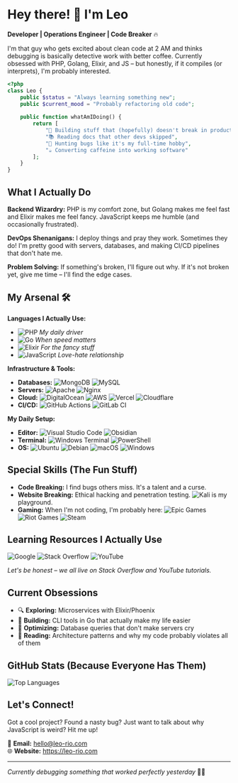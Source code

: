 # Hey there! 👋 I'm Leo

**Developer | Operations Engineer | Code Breaker** 🔥

I'm that guy who gets excited about clean code at 2 AM and thinks debugging is basically detective work with better coffee. Currently obsessed with PHP, Golang, Elixir, and JS – but honestly, if it compiles (or interprets), I'm probably interested.

```php
<?php
class Leo {
    public $status = "Always learning something new";
    public $current_mood = "Probably refactoring old code";
    
    public function whatAmIDoing() {
        return [
            "🔧 Building stuff that (hopefully) doesn't break in production",
            "📚 Reading docs that other devs skipped",
            "🐛 Hunting bugs like it's my full-time hobby",
            "☕ Converting caffeine into working software"
        ];
    }
}
```

## What I Actually Do

**Backend Wizardry:** PHP is my comfort zone, but Golang makes me feel fast and Elixir makes me feel fancy. JavaScript keeps me humble (and occasionally frustrated).

**DevOps Shenanigans:** I deploy things and pray they work. Sometimes they do! I'm pretty good with servers, databases, and making CI/CD pipelines that don't hate me.

**Problem Solving:** If something's broken, I'll figure out why. If it's not broken yet, give me time – I'll find the edge cases.

## My Arsenal 🛠️

**Languages I Actually Use:**
- ![PHP](https://img.shields.io/badge/php-%23777BB4.svg?style=for-the-badge&logo=php&logoColor=white) *My daily driver*
- ![Go](https://img.shields.io/badge/go-%2300ADD8.svg?style=for-the-badge&logo=go&logoColor=white) *When speed matters*
- ![Elixir](https://img.shields.io/badge/elixir-%234B275F.svg?style=for-the-badge&logo=elixir&logoColor=white) *For the fancy stuff*
- ![JavaScript](https://img.shields.io/badge/javascript-%23323330.svg?style=for-the-badge&logo=javascript&logoColor=%23F7DF1E) *Love-hate relationship*

**Infrastructure & Tools:**
- **Databases:** ![MongoDB](https://img.shields.io/badge/MongoDB-%234ea94b.svg?style=for-the-badge&logo=mongodb&logoColor=white) ![MySQL](https://img.shields.io/badge/mysql-4479A1.svg?style=for-the-badge&logo=mysql&logoColor=white)
- **Servers:** ![Apache](https://img.shields.io/badge/apache-%23D42029.svg?style=for-the-badge&logo=apache&logoColor=white) ![Nginx](https://img.shields.io/badge/nginx-%23009639.svg?style=for-the-badge&logo=nginx&logoColor=white)
- **Cloud:** ![DigitalOcean](https://img.shields.io/badge/DigitalOcean-%230167ff.svg?style=for-the-badge&logo=digitalOcean&logoColor=white) ![AWS](https://img.shields.io/badge/AWS-%23FF9900.svg?logo=amazon-web-services&logoColor=white) ![Vercel](https://img.shields.io/badge/vercel-%23000000.svg?style=for-the-badge&logo=vercel&logoColor=white) ![Cloudflare](https://img.shields.io/badge/Cloudflare-F38020?logo=Cloudflare&logoColor=white)
- **CI/CD:** ![GitHub Actions](https://img.shields.io/badge/GitHub_Actions-2088FF?logo=github-actions&logoColor=white) ![GitLab CI](https://img.shields.io/badge/GitLab%20CI-FC6D26?logo=gitlab&logoColor=fff)

**My Daily Setup:**
- **Editor:** ![Visual Studio Code](https://img.shields.io/badge/Visual%20Studio%20Code-0078d7.svg?style=for-the-badge&logo=visual-studio-code&logoColor=white) ![Obsidian](https://img.shields.io/badge/Obsidian-%23483699.svg?style=for-the-badge&logo=obsidian&logoColor=white)
- **Terminal:** ![Windows Terminal](https://img.shields.io/badge/Windows%20Terminal-%234D4D4D.svg?style=for-the-badge&logo=windows-terminal&logoColor=white) ![PowerShell](https://img.shields.io/badge/PowerShell-%235391FE.svg?style=for-the-badge&logo=powershell&logoColor=white)
- **OS:** ![Ubuntu](https://img.shields.io/badge/Ubuntu-E95420?style=for-the-badge&logo=ubuntu&logoColor=white) ![Debian](https://img.shields.io/badge/Debian-D70A53?style=for-the-badge&logo=debian&logoColor=white) ![macOS](https://img.shields.io/badge/mac%20os-000000?style=for-the-badge&logo=macos&logoColor=F0F0F0) ![Windows](https://img.shields.io/badge/Windows-0078D6?style=for-the-badge&logo=windows&logoColor=white)

## Special Skills (The Fun Stuff)

- **Code Breaking:** I find bugs others miss. It's a talent and a curse.
- **Website Breaking:** Ethical hacking and penetration testing. ![Kali](https://img.shields.io/badge/Kali-268BEE?style=for-the-badge&logo=kalilinux&logoColor=white) is my playground.
- **Gaming:** When I'm not coding, I'm probably here: ![Epic Games](https://img.shields.io/badge/epicgames-%23313131.svg?style=for-the-badge&logo=epicgames&logoColor=white) ![Riot Games](https://img.shields.io/badge/riotgames-D32936.svg?style=for-the-badge&logo=riotgames&logoColor=white) ![Steam](https://img.shields.io/badge/steam-%23000000.svg?style=for-the-badge&logo=steam&logoColor=white)

## Learning Resources I Actually Use

![Google](https://img.shields.io/badge/google-4285F4?style=for-the-badge&logo=google&logoColor=white) ![Stack Overflow](https://img.shields.io/badge/-Stackoverflow-FE7A16?style=for-the-badge&logo=stack-overflow&logoColor=white) ![YouTube](https://img.shields.io/badge/YouTube-%23FF0000.svg?style=for-the-badge&logo=YouTube&logoColor=white)

*Let's be honest – we all live on Stack Overflow and YouTube tutorials.*

## Current Obsessions

- 🔍 **Exploring:** Microservices with Elixir/Phoenix
- 🚀 **Building:** CLI tools in Go that actually make my life easier  
- 🎯 **Optimizing:** Database queries that don't make servers cry
- 📖 **Reading:** Architecture patterns and why my code probably violates all of them

## GitHub Stats (Because Everyone Has Them)

![Top Languages](https://github-readme-stats.vercel.app/api/top-langs/?username=leo26dandy&layout=compact&theme=radical)

## Let's Connect!

Got a cool project? Found a nasty bug? Just want to talk about why JavaScript is weird? Hit me up!

📧 **Email:** hello@leo-rio.com  
🌐 **Website:** https://leo-rio.com  

---

*Currently debugging something that worked perfectly yesterday* 🤷‍♂️

<!---
leo26dandy/leo26dandy is a ✨ special ✨ repository because its `README.md` (this file) appears on your GitHub profile.
You can click the Preview link to take a look at your changes.
--->
